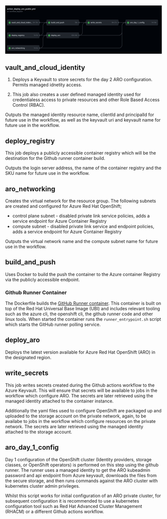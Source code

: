 ![Github actions workflow](../graphics/github_actions.png)


## vault_and_cloud_identity

1. Deploys a Keyvault to store secrets for the day 2 ARO configuration. Permits managed idnetity access.

2. This job also creates a user defined managed identity used for credentialess access to private resources and other Role Based Access Control (RBAC).

Outputs the managed identity resource name, clientId and principalId for future use in the workflow, as well as the keyvault uri and keyvault name for future use in the workflow.

## deploy_registry

This job deploys a publicly accessible container registry which will be the destination for the Github runner container build.

Outputs the login server address, the name of the container registry and the SKU name for future use in the workflow.

## aro_networking

Creates the virtual network for the resource group. The following subnets are created and configured for Azure Red Hat OpenShift;

* control plane subnet - disabled private link service policies, adds a service endpoint for Azure Container Registry
* compute subnet - disabled private link service and endpoint policies, adds a service endpoint for Azure Container Registry

Outputs the virtual network name and the compute subnet name for future use in the workflow.

## build_and_push

Uses Docker to build the push the container to the Azure container Registry via the publicly accessible endpoint.

### <a id="container"></a> Github Runner Container
The Dockerfile builds the [GitHub Runner container](#container). This container is built on top of the Red Hat Universal Base Image (UBI) and includes relevant tooling such as the azure cli, the openshift cli, the github runner code and other linux tools. When started the container runs the `runner_entrypoint.sh` script which starts the GitHub runner polling service. 

## deploy_aro

Deploys the latest version available for Azure Red Hat OpenShift (ARO) in the designated region.

## write_secrets

This job writes secrets created during the Github actions workflow to the Azure Keyvault. This will ensure that secrets will be available to jobs in the workflow which configure ARO. The secrets are later retrieved using the managed identity attached to the container instance.

Additionally the yaml files used to configure OpenShift are packaged up and uploaded to the storage account on the private network, again, to be availabe to jobs in the workflow which configure resources on the private network. The secrets are later retrieved using the managed identity attached to the storage account.

## aro_day_1_config

Day 1 configuration of the OpenShift cluster (Identity providers, storage classes, or OpenShift operators) is performed on this step using the github runner. The runner uses a managed identity to get the ARO kubeadmin password and api endpoint from Azure keyvault, downloads the files from the secure storage, and then runs commands against the ARO cluster with kubernetes cluster admin privileges.

Whilst this script works for initial configuration of an ARO private cluster, for subsequent configuration it is recommended to use a kubernetes configuration tool such as Red Hat Advanced Cluster Management (RHACM) or a different Github actions workflow.